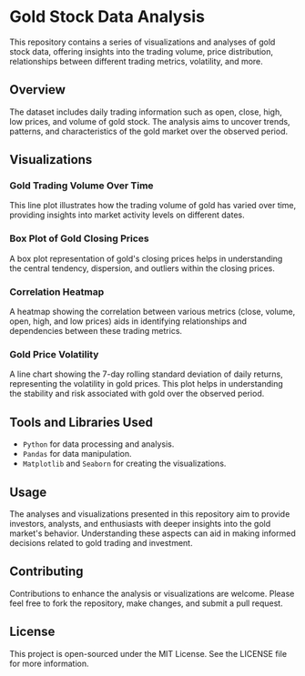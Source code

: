 # Gold Stock Data Analysis

This repository contains a series of visualizations and analyses of gold stock data, offering insights into the trading volume, price distribution, relationships between different trading metrics, volatility, and more.

## Overview

The dataset includes daily trading information such as open, close, high, low prices, and volume of gold stock. The analysis aims to uncover trends, patterns, and characteristics of the gold market over the observed period.

## Visualizations

### Gold Trading Volume Over Time

This line plot illustrates how the trading volume of gold has varied over time, providing insights into market activity levels on different dates.

### Box Plot of Gold Closing Prices

A box plot representation of gold's closing prices helps in understanding the central tendency, dispersion, and outliers within the closing prices.

### Correlation Heatmap

A heatmap showing the correlation between various metrics (close, volume, open, high, and low prices) aids in identifying relationships and dependencies between these trading metrics.

### Gold Price Volatility

A line chart showing the 7-day rolling standard deviation of daily returns, representing the volatility in gold prices. This plot helps in understanding the stability and risk associated with gold over the observed period.

## Tools and Libraries Used

- `Python` for data processing and analysis.
- `Pandas` for data manipulation.
- `Matplotlib` and `Seaborn` for creating the visualizations.

## Usage

The analyses and visualizations presented in this repository aim to provide investors, analysts, and enthusiasts with deeper insights into the gold market's behavior. Understanding these aspects can aid in making informed decisions related to gold trading and investment.


## Contributing

Contributions to enhance the analysis or visualizations are welcome. Please feel free to fork the repository, make changes, and submit a pull request.

## License

This project is open-sourced under the MIT License. See the LICENSE file for more information.

